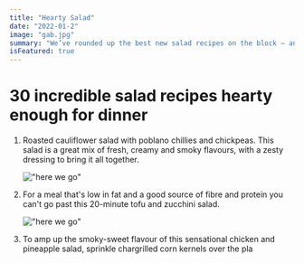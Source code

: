 ```yaml
---
title: "Hearty Salad"
date: "2022-01-2"
image: "gab.jpg"
summary: "We’ve rounded up the best new salad recipes on the block – and they’re loaded up to the max. From vegetarian options to easy meals with chicken that are ready in a flash, you won’t find any sad, soggy leaves or lonely iceberg lettuce in this lot."
isFeatured: true
---
```


# 30 incredible salad recipes hearty enough for dinner

1. Roasted cauliflower salad with poblano chillies and chickpeas. This salad is a great mix of fresh, creamy and smoky flavours, with a zesty dressing to bring it all together.

   !["here we go"](image2_1.jpg)

2. For a meal that's low in fat and a good source of fibre and protein you can't go past this 20-minute tofu and zucchini salad.

   !["here we go"](image2_2.jpg)

3. To amp up the smoky-sweet flavour of this sensational chicken and pineapple salad, sprinkle chargrilled corn kernels over the pla

